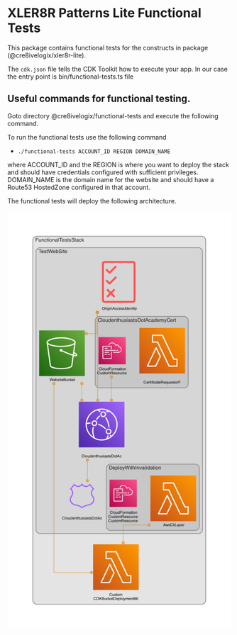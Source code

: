 # XLER8R Patterns Lite Functional Tests

This package contains functional tests for the constructs in package (@cre8ivelogix/xler8r-lite).

The `cdk.json` file tells the CDK Toolkit how to execute your app. In our case the entry point is bin/functional-tests.ts file

## Useful commands for functional testing.

Goto directory @cre8ivelogix/functional-tests and execute the following command.

To run the functional tests use the following command
* `./functional-tests ACCOUNT_ID REGION DOMAIN_NAME`

where ACCOUNT_ID and the REGION is where you want to deploy the stack and should have credentials configured with 
sufficient privileges. DOMAIN_NAME is the domain name for the website and should have a Route53 HostedZone configured 
in that account.

The functional tests will deploy the following architecture.

![Architecture Diagram](diagram.png)
